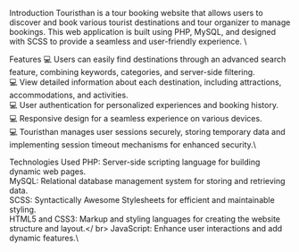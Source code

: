 Introduction
Touristhan is a tour booking website that allows users to discover and book various tourist destinations and tour organizer to manage bookings. This web application is built using PHP, MySQL, and designed with SCSS to provide a seamless and user-friendly experience. \

Features
💻 Users can easily find destinations through an advanced search feature, combining keywords, categories, and server-side filtering.\
💻 View detailed information about each destination, including attractions, accommodations, and activities.\
💻 User authentication for personalized experiences and booking history.\
💻 Responsive design for a seamless experience on various devices.\
💻 Touristhan manages user sessions securely, storing temporary data and implementing session timeout mechanisms for enhanced security.\

Technologies Used
PHP: Server-side scripting language for building dynamic web pages.\
MySQL: Relational database management system for storing and retrieving data.\
SCSS: Syntactically Awesome Stylesheets for efficient and maintainable styling.\
HTML5 and CSS3: Markup and styling languages for creating the website structure and layout.</ br>
JavaScript: Enhance user interactions and add dynamic features.\
